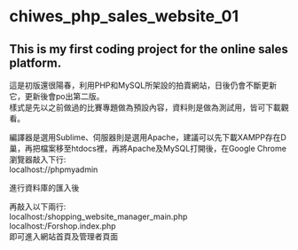 # chiwes_php_sales_website_01
<h2>This is my first coding project for the online sales platform.</h2>
<p>這是初版還很陽春，利用PHP和MySQL所架設的拍賣網站，日後仍會不斷更新它，更新後會po出第二版。<br>
樣式是先以之前做過的比賽專題做為預設內容，資料則是做為測試用，皆可下載觀看。</p>
<p>編譯器是選用Sublime、伺服器則是選用Apache，建議可以先下載XAMPP存在D巢，再把檔案移至htdocs裡，再將Apache及MySQL打開後，在Google Chrome瀏覽器敲入下行:<br>
localhost://phpmyadmin<br>
<p>進行資料庫的匯入後</p>
<p>再敲入以下兩行:<br>
localhost:/shopping_website_manager_main.php<br>
localhost:/Forshop.index.php<br>
即可進入網站首頁及管理者頁面
</p>


